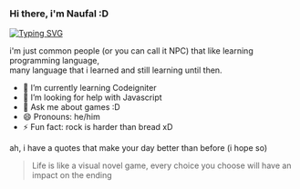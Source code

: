 
### Hi there, i'm Naufal :D

[![Typing SVG](https://readme-typing-svg.demolab.com?font=Fira+Code&size=25&pause=1000&color=476CF7&center=true&vCenter=true&repeat=false&width=440&height=55&lines=Seorang+siswa+biasa+yang+suka+belajar+coding;Juga+menyukai+game+bergenre+RPG)](https://git.io/typing-svg)

i'm just common people (or you can call it NPC) that like learning programming language, <br>
many language that i learned and still learning until then.

- 🌱 I’m currently learning Codeigniter
- 🤔 I’m looking for help with Javascript
- 💬 Ask me about games :D
- 😄 Pronouns: he/him
- ⚡ Fun fact: rock is harder than bread xD

ah, i have a quotes that make your day better than before (i hope so)
> Life is like a visual novel game, every choice you choose will have an impact on the ending
